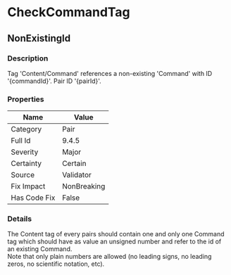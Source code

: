 ﻿---  
uid: Validator_9_4_5  
---

# CheckCommandTag

## NonExistingId

### Description

Tag 'Content\/Command' references a non\-existing 'Command' with ID '{commandId}'. Pair ID '{pairId}'.

### Properties

| Name         | Value       |
| ------------ | ----------- |
| Category     | Pair        |
| Full Id      | 9.4.5       |
| Severity     | Major       |
| Certainty    | Certain     |
| Source       | Validator   |
| Fix Impact   | NonBreaking |
| Has Code Fix | False       |

### Details

The Content tag of every pairs should contain one and only one Command tag which should have as value an unsigned number and refer to the id of an existing Command.  
Note that only plain numbers are allowed (no leading signs, no leading zeros, no scientific notation, etc).
